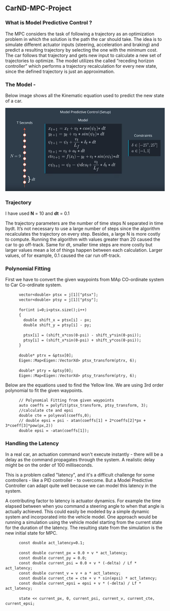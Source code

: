 ## CarND-MPC-Project

### What is Model Predictive Control ?

The MPC considers the task of following a trajectory as an optimization problem in which the solution is the path the car should take. The idea is to simulate different actuator inputs (steering, acceleration and braking) and predict a resulting trajectory by selecting the one with the minimum cost. The car follows that trajectory and gets new input to calculate a new set of trajectories to optimize. The model utilizes the called “receding horizon controller” which performs a trajectory recalculation for every new state, since the defined trajectory is just an approximation.

### The Model -

Below image shows all the Kinematic equation used to predict the new state of a car.

![Full State diagram](Full_diagram.JPG)

### Trajectory

I have used **N** = 10 and **dt** = 0.1

The trajectory parameters are the number of time steps N separated in time bydt. It’s not necessary to use a large number of steps since the algorithm recalculates the trajectory on every step. Besides, a large N is more costly to compute. Running the algorithm with values greater than 20 caused the car to go off-track. Same for dt, smaller time steps are more costly but larger values mean a lot of things happen between each calculation. Larger values, of for example, 0.1 caused the car run off-track.

### Polynomial Fitting

First we have to convert the given waypoints from MAp CO-ordinate system to Car Co-ordinate system.
          
          vector<double> ptsx = j[1]["ptsx"];
          vector<double> ptsy = j[1]["ptsy"];
          
          for(int i=0;i<ptsx.size();i++)
          {
            double shift_x = ptsx[i] - px;
            double shift_y = ptsy[i] - py;

            ptsx[i] = (shift_x*cos(0-psi) - shift_y*sin(0-psi));
            ptsy[i] = (shift_x*sin(0-psi) + shift_y*cos(0-psi));
          }

          double* ptrx = &ptsx[0];
          Eigen::Map<Eigen::VectorXd> ptsx_transform(ptrx, 6);

          double* ptry = &ptsy[0];
          Eigen::Map<Eigen::VectorXd> ptsy_transform(ptry, 6);
          
          
Below are the equations used to find the Yellow line. We are using 3rd order polynomial to fit the given waypoints.

          // Polynomial Fitting from given waypoints
          auto coeffs = polyfit(ptsx_transform, ptsy_transform, 3);
          //calculate cte and epsi
          double cte = polyeval(coeffs,0);
          // double epsi = psi - atan(coeffs[1] + 2*coeffs[2]*px + 3*coeff[3]*pow(px,2))
          double epsi = -atan(coeffs[1]);
 
 ### Handling the Latency
 
In a real car, an actuation command won't execute instantly - there will be a delay as the command propagates through the system. A realistic delay might be on the order of 100 milliseconds.

This is a problem called "latency", and it's a difficult challenge for some controllers - like a PID controller - to overcome. But a Model Predictive Controller can adapt quite well because we can model this latency in the system.

A contributing factor to latency is actuator dynamics. For example the time elapsed between when you command a steering angle to when that angle is actually achieved. This could easily be modeled by a simple dynamic system and incorporated into the vehicle model. One approach would be running a simulation using the vehicle model starting from the current state for the duration of the latency. The resulting state from the simulation is the new initial state for MPC.

          const double act_latency=0.1;

          const double current_px = 0.0 + v * act_latency;
          const double current_py = 0.0;
          const double current_psi = 0.0 + v * (-delta) / Lf * act_latency;
          const double current_v = v + a * act_latency;
          const double current_cte = cte + v * sin(epsi) * act_latency;
          const double current_epsi = epsi + v * (-delta) / Lf * act_latency;

          state << current_px, 0, current_psi, current_v, current_cte, current_epsi;
 
